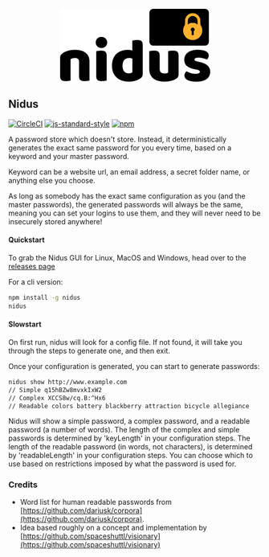 <p align="center">
  <a href="https://npmjs.org/package/nidus-core" target="_blank">
    <img alt="Nidus" src="https://raw.githubusercontent.com/antony/nidus/master/assets/logo-299x145.png" width="299">
  </a>
</p>

## Nidus

[![CircleCI](https://circleci.com/gh/antony/nidus/tree/master.svg?style=shield)](https://circleci.com/gh/antony/nidus/tree/master) [![js-standard-style](https://img.shields.io/badge/code%20style-standard-green.svg)](https://github.com/feross/standard) [![npm](	https://img.shields.io/npm/v/nidus-core.svg)](https://npmjs.org/package/nidus-core)

A password store which doesn't store. Instead, it deterministically generates the exact same password for you every time, based on a keyword and your master password.

Keyword can be a website url, an email address, a secret folder name, or anything else you choose.

As long as somebody has the exact same configuration as you (and the master passwords), the generated passwords will always be the same, meaning you can set your logins to use them, and they will never need to be insecurely stored anywhere!

#### Quickstart

To grab the Nidus GUI for Linux, MacOS and Windows, head over to the [releases page](https://github.com/antony/nidus/releases)

For a cli version:

```bash
npm install -g nidus
nidus
```

#### Slowstart

On first run, nidus will look for a config file. If not found, it will take you through the steps to generate one,
and then exit.

Once your configuration is generated, you can start to generate passwords:

```
nidus show http://www.example.com
// Simple q15hBZw8mvxkIxW2
// Complex XCCS8w/cq.B:^Hx6
// Readable colors battery blackberry attraction bicycle allegiance
```

Nidus will show a simple password, a complex password, and a readable password (a number of words).
The length of the complex and simple passwords is determined by 'keyLength' in your configuration steps.
The length of the readable password (in words, not characters), is determined by 'readableLength' in your configuration steps.
You can choose which to use based on restrictions imposed by what the password is used for.

### Credits

* Word list for human readable passwords from [https://github.com/dariusk/corpora](https://github.com/dariusk/corpora).
* Idea based roughly on a concept and implementation by [https://github.com/spaceshuttl/visionary](https://github.com/spaceshuttl/visionary)
